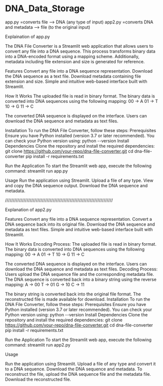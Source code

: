 # DNA_Data_Storage

app.py =converts file --> DNA (any type of input)
app2.py =converts DNA and metadata --> file (to the original input)


Explaination of app.py

The DNA File Converter is a Streamlit web application that allows users to convert any file into a DNA sequence. This process transforms binary data into a DNA-encoded format using a mapping scheme. Additionally, metadata including file extension and size is generated for reference.

Features
Convert any file into a DNA sequence representation.
Download the DNA sequence as a text file.
Download metadata containing file extension and size.
Simple and intuitive web-based interface built with Streamlit.

How It Works
The uploaded file is read in binary format.
The binary data is converted into DNA sequences using the following mapping:
00 → A
01 → T
10 → G
11 → C

The converted DNA sequence is displayed on the interface.
Users can download the DNA sequence and metadata as text files.

Installation
To run the DNA File Converter, follow these steps:
Prerequisites
Ensure you have Python installed (version 3.7 or later recommended). You can check your Python version using:
python --version
Install Dependencies
Clone the repository and install the required dependencies:
git clone https://github.com/your-repo/dna-file-converter.git
cd dna-file-converter
pip install -r requirements.txt

Run the Application
To start the Streamlit web app, execute the following command:
streamlit run app.py

Usage
Run the application using Streamlit.
Upload a file of any type.
View and copy the DNA sequence output.
Download the DNA sequence and metadata.


//////////////////////////////////////////////////////////////////////

Explanation of app2.py

Features
Convert any file into a DNA sequence representation.
Convert a DNA sequence back into its original file.
Download the DNA sequence and metadata as text files.
Simple and intuitive web-based interface built with Streamlit.

How It Works
Encoding Process:
The uploaded file is read in binary format.
The binary data is converted into DNA sequences using the following mapping:
00 → A
01 → T
10 → G
11 → C

The converted DNA sequence is displayed on the interface.
Users can download the DNA sequence and metadata as text files.
Decoding Process:
Users upload the DNA sequence file and the corresponding metadata file.
The DNA sequence is converted back into a binary string using the reverse mapping:
A → 00
T → 01
G → 10
C → 11

The binary string is converted back into the original file format.
The reconstructed file is made available for download.
Installation
To run the DNA File Converter, follow these steps:
Prerequisites
Ensure you have Python installed (version 3.7 or later recommended). You can check your Python version using:
python --version
Install Dependencies
Clone the repository and install the required dependencies:
git clone https://github.com/your-repo/dna-file-converter.git
cd dna-file-converter
pip install -r requirements.txt

Run the Application
To start the Streamlit web app, execute the following command:
streamlit run app2.py

Usage

Run the application using Streamlit.
Upload a file of any type and convert it to a DNA sequence.
Download the DNA sequence and metadata.
To reconstruct the file, upload the DNA sequence file and the metadata file.
Download the reconstructed file.
